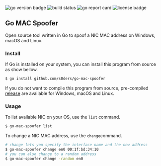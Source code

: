 <img alt="go version badge" src="https://img.shields.io/github/go-mod/go-version/s0ders/go-mac-spoofer"> <img alt="build status" src="https://github.com/s0ders/go-mac-spoofer/actions/workflows/main.yaml/badge.svg"> <img alt="go report card" src="http://goreportcard.com/badge/github.com/s0ders/go-mac-spoofer"> <img alt="license badge" src="https://img.shields.io/github/license/s0ders/go-mac-spoofer">
## Go MAC Spoofer

Open source tool written in Go to spoof a NIC MAC address on Windows, macOS and Linux.

### Install

If Go is installed on your system, you can install this program from source as show bellow.
```bash
$ go install github.com/s0ders/go-mac-spoofer
```

If you do not want to compile this program from source, pre-compiled <a href="https://github.com/s0ders/go-mac-spoofer/releases">release</a> are available for Windows, macOS and Linux.

### Usage

To list available NIC on your OS, use the `list` command.
```bash
$ go-mac-spoofer list
```

To change a NIC MAC address, use the `change`command.
```bash
# change lets you specify the interface name and the new address
$ go-mac-spoofer change en0 00:1f:bd:34:10
# you can also change to a random address
$ go-mac-spoofer change -random en0
```